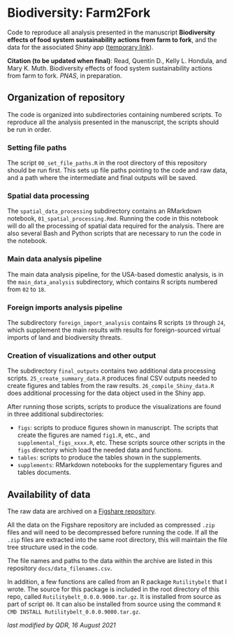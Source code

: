 # Biodiversity: Farm2Fork

Code to reproduce all analysis presented in the manuscript **Biodiversity effects of food system sustainability actions from farm to fork**, and the data for the associated Shiny app ([temporary link](https://shiny.sesync.org/apps/biodiversity-farm2fork)).

**Citation (to be updated when final)**: Read, Quentin D., Kelly L. Hondula, and Mary K. Muth. Biodiversity effects of food system sustainability actions from farm to fork. *PNAS*, in preparation.

## Organization of repository

The code is organized into subdirectories containing numbered scripts. To reproduce all the analysis presented in the manuscript, the scripts should be run in order.

### Setting file paths

The script `00_set_file_paths.R` in the root directory of this repository should be run first. This sets up file paths pointing to the code and raw data, and a path where the intermediate and final outputs will be saved.

### Spatial data processing

The `spatial_data_processing` subdirectory contains an RMarkdown notebook, `01_spatial_processing.Rmd`. Running the code in this notebook will do all the processing of spatial data required for the analysis. There are also several Bash and Python scripts that are necessary to run the code in the notebook.

### Main data analysis pipeline

The main data analysis pipeline, for the USA-based domestic analysis, is in the `main_data_analysis` subdirectory, which contains R scripts numbered from `02` to `18`.

### Foreign imports analysis pipeline

The subdirectory `foreign_import_analysis` contains R scripts `19` through `24`, which supplement the main results with results for foreign-sourced virtual imports of land and biodiversity threats.

### Creation of visualizations and other output

The subdirectory `final_outputs` contains two additional data processing scripts. `25_create_summary_data.R` produces final CSV outputs needed to create figures and tables from the raw results. `26_compile_Shiny_data.R` does additional processing for the data object used in the Shiny app.

After running those scripts, scripts to produce the visualizations are found in three additional subdirectories:

- `figs`: scripts to produce figures shown in manuscript. The scripts that create the figures are named `fig1.R`, etc., and `supplemental_figs_xxxx.R`, etc. These scripts source other scripts in the `figs` directory which load the needed data and functions.
- `tables`: scripts to produce the tables shown in the supplements.
- `supplements`: RMarkdown notebooks for the supplementary figures and tables documents.

## Availability of data

The raw data are archived on a [Figshare repository](https://doi.org/10.6084/m9.figshare.14892087).

All the data on the Figshare repository are included as compressed `.zip` files and will need to be decompressed before running the code. If all the `.zip` files are extracted into the same root directory, this will maintain the file tree structure used in the code.

The file names and paths to the data within the archive are listed in this repository `docs/data_filenames.csv`.

In addition, a few functions are called from an R package `Rutilitybelt` that I wrote. The source for this package is included in the root directory of
this repo, called `Rutilitybelt_0.0.0.9000.tar.gz`. It is installed from source as part of script `00`. It can also be installed from source using the
command `R CMD INSTALL Rutilitybelt_0.0.0.9000.tar.gz`.

*last modified by QDR, 16 August 2021*
